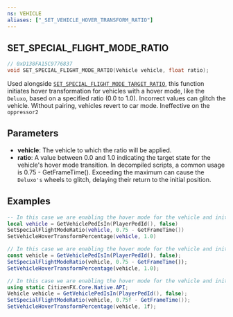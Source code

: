 ```yaml
---
ns: VEHICLE
aliases: ["_SET_VEHICLE_HOVER_TRANSFORM_RATIO"]
---
```

## SET_SPECIAL_FLIGHT_MODE_RATIO

```c
// 0xD138FA15C9776837
void SET_SPECIAL_FLIGHT_MODE_RATIO(Vehicle vehicle, float ratio);
```

Used alongside [`SET_SPECIAL_FLIGHT_MODE_TARGET_RATIO`](#_0x438B3D7CA026FE91), this function initiates hover transformation for vehicles with a hover mode, like the `Deluxo`, based on a specified ratio (0.0 to 1.0). Incorrect values can glitch the vehicle. Without pairing, vehicles revert to car mode. Ineffective on the `oppressor2`

## Parameters
* **vehicle**: The vehicle to which the ratio will be applied.
* **ratio**: A value between 0.0 and 1.0 indicating the target state for the vehicle's hover mode transition. In decompiled scripts, a common usage is 0.75 - GetFrameTime(). Exceeding the maximum can cause the `Deluxo's` wheels to glitch, delaying their return to the initial position.

## Examples
```lua
-- In this case we are enabling the hover mode for the vehicle and initiates hover transformation.
local vehicle = GetVehiclePedIsIn(PlayerPedId(), false)
SetSpecialFlightModeRatio(vehicle, 0.75 - GetFrameTime())
SetVehicleHoverTransformPercentage(vehicle, 1.0)
```

```js
// In this case we are enabling the hover mode for the vehicle and initiates hover transformation.
const vehicle = GetVehiclePedIsIn(PlayerPedId(), false);
SetSpecialFlightModeRatio(vehicle, 0.75 - GetFrameTime());
SetVehicleHoverTransformPercentage(vehicle, 1.0);
```

```cs
// In this case we are enabling the hover mode for the vehicle and initiates hover transformation.
using static CitizenFX.Core.Native.API;
Vehicle vehicle = GetVehiclePedIsIn(PlayerPedId(), false);
SetSpecialFlightModeRatio(vehicle, 0.75f - GetFrameTime());
SetVehicleHoverTransformPercentage(vehicle, 1f);
```